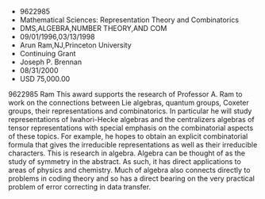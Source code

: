 
* 9622985
* Mathematical Sciences: Representation Theory and Combinatorics
* DMS,ALGEBRA,NUMBER THEORY,AND COM
* 09/01/1996,03/13/1998
* Arun Ram,NJ,Princeton University
* Continuing Grant
* Joseph P. Brennan
* 08/31/2000
* USD 75,000.00

9622985 Ram This award supports the research of Professor A. Ram to work on the
connections between Lie algebras, quantum groups, Coxeter groups, their
representations and combinatorics. In particular he will study representations
of Iwahori-Hecke algebras and the centralizers algebras of tensor
representations with special emphasis on the combinatorial aspects of these
topics. For example, he hopes to obtain an explicit combinatorial formula that
gives the irreducible representations as well as their irreducible characters.
This is research in algebra. Algebra can be thought of as the study of symmetry
in the abstract. As such, it has direct applications to areas of physics and
chemistry. Much of algebra also connects directly to problems in coding theory
and so has a direct bearing on the very practical problem of error correcting in
data transfer.
